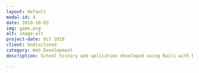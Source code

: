 ```yaml
---
layout: default
modal-id: 4
date: 2018-10-03
img: game.png
alt: image-alt
project-date: Oct 2018
client: Undisclosed
category: Web Development
description: School history web aplication developed using Rails with React.js.

---
```

